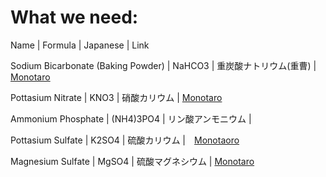 # What we need:

Name | Formula | Japanese | Link

Sodium Bicarbonate (Baking Powder) | NaHCO3 | 重炭酸ナトリウム(重曹) | [Monotaro](https://www.monotaro.com/p/1922/2534/)

Pottasium Nitrate | KNO3 | 硝酸カリウム | [Monotaro](https://www.monotaro.com/p/1171/6172/)

Ammonium Phosphate | (NH4)3PO4 | リン酸アンモニウム | 

Pottasium Sulfate | K2SO4 | 硫酸カリウム |　[Monotaoro](https://www.monotaro.com/p/1796/2552/)

Magnesium Sulfate | MgSO4 | 硫酸マグネシウム | [Monotaro](https://www.monotaro.com/p/1171/6057/)

